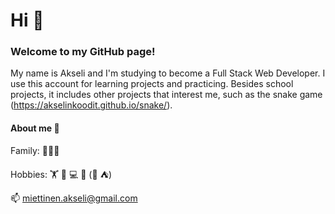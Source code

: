 # Hi 👋

### Welcome to my GitHub page!

My name is Akseli and I'm studying to become a Full Stack Web Developer. I use this account for learning projects and practicing. Besides school projects, it includes other projects that interest me, such as the snake game (https://akselinkoodit.github.io/snake/). 

#### About me :blond_haired_person:
Family: :family_man_woman_girl:	

Hobbies: :weight_lifting:	:running:	:computer: :juggling_person:	  (:hiking_boot: :tent:)


📫 miettinen.akseli@gmail.com
